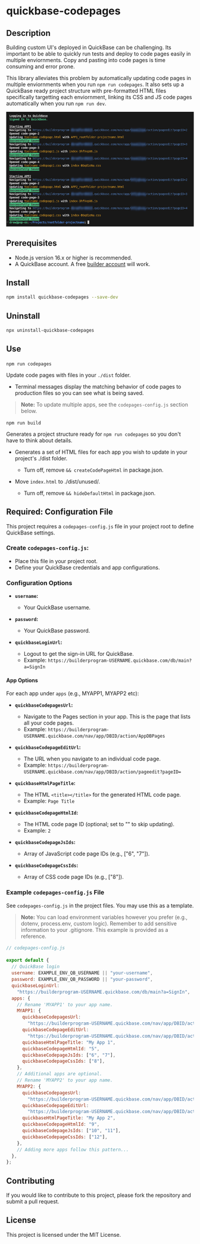 # quickbase-codepages

## Description

Building custom UI's deployed in QuickBase can be challenging. Its important to be able to quickly run tests and deploy to code pages easily in multiple enviornments. Copy and pasting into code pages is time consuming and error prone.

This library alleviates this problem by automatically updating code pages in multiple enviornments when you run `npm run codepages`. It also sets up a QuickBase ready project structure with pre-formatted HTML files specifically targetting each enviornment, linking its CSS and JS code pages automatically when you run `npm run dev`.

![Copy code page in the terminal](copyExample.png)

## Prerequisites

- Node.js version 16.x or higher is recommended.
- A QuickBase account. A free [builder account](https://www.quickbase.com/builder-program) will work.

## Install

```bash
npm install quickbase-codepages --save-dev
```

## Uninstall

```bash
npx uninstall-quickbase-codepages
```

## Use

`npm run codepages`

Update code pages with files in your `./dist` folder.

- Terminal messages display the matching behavior of code pages to production files so you can see what is being saved.

> **Note:** To update multiple apps, see the `codepages-config.js` section below.

`npm run build`

Generates a project structure ready for `npm run codepages` so you don't have to think about details.

- Generates a set of HTML files for each app you wish to update in your project's ./dist folder.

  - Turn off, remove `&& createCodePageHtml` in package.json.

- Move `index.html` to ./dist/unused/.

  - Turn off, remove `&& hideDefaultHtml` in package.json.

## Required: Configuration File

This project requires a `codepages-config.js` file in your project root to define QuickBase settings.

### Create `codepages-config.js`:

- Place this file in your project root.
- Define your QuickBase credentials and app configurations.

### Configuration Options

- **`username`:**

  - Your QuickBase username.

- **`password`:**

  - Your QuickBase password.

- **`quickbaseLoginUrl`:**

  - Logout to get the sign-in URL for QuickBase.
  - Example: `https://builderprogram-USERNAME.quickbase.com/db/main?a=SignIn`

#### App Options

For each app under `apps` (e.g., MYAPP1, MYAPP2 etc):

- **`quickbaseCodepagesUrl`:**

  - Navigate to the Pages section in your app. This is the page that lists all your code pages.
  - Example: `https://builderprogram-USERNAME.quickbase.com/nav/app/DBID/action/AppDBPages`

- **`quickbaseCodepageEditUrl`:**

  - The URL when you navigate to an individual code page.
  - Example: `https://builderprogram-USERNAME.quickbase.com/nav/app/DBID/action/pageedit?pageID=`

- **`quickbaseHtmlPageTitle`:**

  - The HTML `<title></title>` for the generated HTML code page.
  - Example: `Page Title`

- **`quickbaseCodepageHtmlId`:**

  - The HTML code page ID (optional; set to "" to skip updating).
  - Example: `2`

- **`quickbaseCodepageJsIds`:**

  - Array of JavaScript code page IDs (e.g., ["6", "7"]).

- **`quickbaseCodepageCssIds`:**

  - Array of CSS code page IDs (e.g., ["8"]).

### Example `codepages-config.js` File

See `codepages-config.js` in the project files. You may use this as a template.

> **Note:** You can load environment variables however you prefer (e.g., dotenv, process.env, custom logic). Remember to add sensitive information to your .gitignore. This example is provided as a reference.

```javascript
// codepages-config.js

export default {
  // QuickBase login
  username: EXAMPLE_ENV_QB_USERNAME || "your-username",
  password: EXAMPLE_ENV_QB_PASSWORD || "your-password",
  quickbaseLoginUrl:
    "https://builderprogram-USERNAME.quickbase.com/db/main?a=SignIn",
  apps: {
    // Rename 'MYAPP1' to your app name.
    MYAPP1: {
      quickbaseCodepagesUrl:
        "https://builderprogram-USERNAME.quickbase.com/nav/app/DBID/action/AppDBPages",
      quickbaseCodepageEditUrl:
        "https://builderprogram-USERNAME.quickbase.com/nav/app/DBID/action/pageedit?pageID=",
      quickbaseHtmlPageTitle: "My App 1",
      quickbaseCodepageHtmlId: "5",
      quickbaseCodepageJsIds: ["6", "7"],
      quickbaseCodepageCssIds: ["8"],
    },
    // Additional apps are optional.
    // Rename 'MYAPP2' to your app name.
    MYAPP2: {
      quickbaseCodepagesUrl:
        "https://builderprogram-USERNAME.quickbase.com/nav/app/DBID/action/AppDBPages",
      quickbaseCodepageEditUrl:
        "https://builderprogram-USERNAME.quickbase.com/nav/app/DBID/action/pageedit?pageID=",
      quickbaseHtmlPageTitle: "My App 2",
      quickbaseCodepageHtmlId: "9",
      quickbaseCodepageJsIds: ["10", "11"],
      quickbaseCodepageCssIds: ["12"],
    },
    // Adding more apps follow this pattern...
  },
};
```

## Contributing

If you would like to contribute to this project, please fork the repository and submit a pull request.

## License

This project is licensed under the MIT License.
